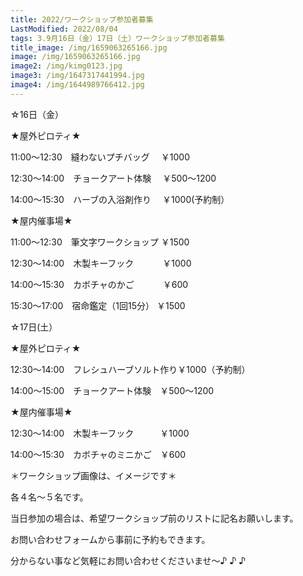 ```yaml
---
title: 2022/ワークショップ参加者募集
LastModified: 2022/08/04
tags: 3.9月16日（金）17日（土）ワークショップ参加者募集
title_image: /img/1659063265166.jpg
image: /img/1659063265166.jpg
image2: /img/kimg0123.jpg
image3: /img/1647317441994.jpg
image4: /img/1644989766412.jpg
---
```

☆16日（金）

★屋外ピロティ★

11:00～12:30　縫わないプチバッグ 　￥1000

12:30～14:00　チョークアート体験 　￥500～1200

14:00～15:30　ハーブの入浴剤作り 　￥1000(予約制）

★屋内催事場★

11:00～12:30　筆文字ワークショップ  ￥1500

12:30～14:00　木製キーフック　　　 ￥1000

14:00～15:30　カボチャのかご　　　 ￥600

15:30～17:00　宿命鑑定（1回15分）  ￥1500

☆17日(土）

★屋外ピロティ★

12:30～14:00　フレシュハーブソルト作り￥1000（予約制）

14:00～15:00　チョークアート体験　￥500～1200

★屋内催事場★

12:30～14:00　木製キーフック　　　￥1000

14:00～15:30　カボチャのミニかご　￥600



＊ワークショップ画像は、イメージです＊

各４名～５名です。

当日参加の場合は、希望ワークショップ前のリストに記名お願いします。

お問い合わせフォームから事前に予約もできます。

分からない事など気軽にお問い合わせくださいませ～♪ ♪ ♪